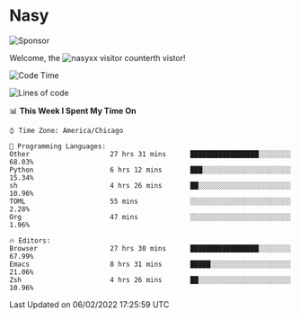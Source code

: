 # Nasy

<!--
<p align="center">
<img height="200" src="https://github-readme-stats.vercel.app/api?username=nasyxx&count_private=true&show_icons=true&theme=dracula&include_all_commits=true"/>
<img height="200" src="https://github-readme-stats.vercel.app/api/top-langs/?username=nasyxx&theme=dracula&hide=html,jupyter+notebook&count_private=true&show_icons=true"/>
</p>

  
----------------
-->

![Sponsor](https://img.shields.io/static/v1.svg?label=Sponsor&message=%E2%9D%A4&logo=GitHub&style=flat&color=pink)
 
Welcome, the ![nasyxx visitor counter](https://count.getloli.com/get/@nasyxx?theme=rule34)th vistor!
 
<!--START_SECTION:waka-->
![Code Time](http://img.shields.io/badge/Code%20Time-1%2C856%20hrs%2058%20mins-blue)

![Lines of code](https://img.shields.io/badge/From%20Hello%20World%20I%27ve%20Written-5%20Million%20lines%20of%20code-blue)

📊 **This Week I Spent My Time On** 

```text
⌚︎ Time Zone: America/Chicago

💬 Programming Languages: 
Other                    27 hrs 31 mins      █████████████████░░░░░░░░   68.03% 
Python                   6 hrs 12 mins       ███░░░░░░░░░░░░░░░░░░░░░░   15.34% 
sh                       4 hrs 26 mins       ██░░░░░░░░░░░░░░░░░░░░░░░   10.96% 
TOML                     55 mins             ░░░░░░░░░░░░░░░░░░░░░░░░░   2.28% 
Org                      47 mins             ░░░░░░░░░░░░░░░░░░░░░░░░░   1.96%

🔥 Editors: 
Browser                  27 hrs 30 mins      █████████████████░░░░░░░░   67.99% 
Emacs                    8 hrs 31 mins       █████░░░░░░░░░░░░░░░░░░░░   21.06% 
Zsh                      4 hrs 26 mins       ██░░░░░░░░░░░░░░░░░░░░░░░   10.96%

```


 Last Updated on 06/02/2022 17:25:59 UTC
<!--END_SECTION:waka-->

<!-- ![visitors](https://visitor-badge.laobi.icu/badge?page_id=nasyxx.nasyxx) -->

